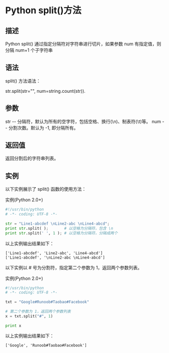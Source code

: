 # Python split()方法

## 描述
Python split() 通过指定分隔符对字符串进行切片，如果参数 num 有指定值，则分隔 num+1 个子字符串

## 语法
split() 方法语法：

str.split(str="", num=string.count(str)).
## 参数
str -- 分隔符，默认为所有的空字符，包括空格、换行(\n)、制表符(\t)等。
num -- 分割次数。默认为 -1, 即分隔所有。
## 返回值
返回分割后的字符串列表。

## 实例
以下实例展示了 split() 函数的使用方法：

实例(Python 2.0+)
```py
#!/usr/bin/python
# -*- coding: UTF-8 -*-
 
str = "Line1-abcdef \nLine2-abc \nLine4-abcd";
print str.split( );       # 以空格为分隔符，包含 \n
print str.split(' ', 1 ); # 以空格为分隔符，分隔成两个
```
以上实例输出结果如下：
```
['Line1-abcdef', 'Line2-abc', 'Line4-abcd']
['Line1-abcdef', '\nLine2-abc \nLine4-abcd']
```
以下实例以 # 号为分割符，指定第二个参数为 1，返回两个参数列表。

实例(Python 2.0+)
```py
#!/usr/bin/python
# -*- coding: UTF-8 -*-
 
txt = "Google#Runoob#Taobao#Facebook"
 
# 第二个参数为 1，返回两个参数列表
x = txt.split("#", 1)
 
print x
```
以上实例输出结果如下：
```
['Google', 'Runoob#Taobao#Facebook']
```